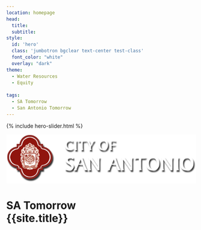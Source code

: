 ```yaml
---
location: homepage
head:
  title:
  subtitle:
style:
  id: 'hero'
  class: 'jumbotron bgclear text-center test-class'
  font_color: "white"
  overlay: "dark"
theme:
  - Water Resources
  - Equity

tags:
  - SA Tomorrow
  - San Antonio Tomorrow
---
```

{% include hero-slider.html %}
<div class="row-80">

<img class="city-logo" src="/img/SA-city-logo2@2x.png" alt="City of San Antonio" />

<h1 class=""><span class="small">SA Tomorrow </span><br/>{{site.title}}</h1>
</div>
